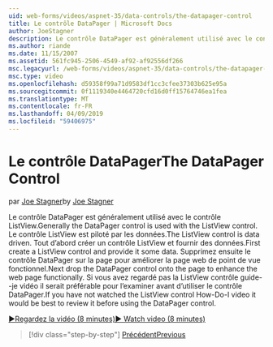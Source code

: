```yaml
---
uid: web-forms/videos/aspnet-35/data-controls/the-datapager-control
title: Le contrôle DataPager | Microsoft Docs
author: JoeStagner
description: Le contrôle DataPager est généralement utilisé avec le contrôle ListView. Le contrôle ListView est piloté par les données. Tout d’abord créer un contrôle ListView et indiquez-le certains d...
ms.author: riande
ms.date: 11/15/2007
ms.assetid: 561fc945-2506-4549-af92-af92556df266
msc.legacyurl: /web-forms/videos/aspnet-35/data-controls/the-datapager-control
msc.type: video
ms.openlocfilehash: d59358f99a71d9583df1cc3cfee37303b625e95a
ms.sourcegitcommit: 0f1119340e4464720cfd16d0ff15764746ea1fea
ms.translationtype: MT
ms.contentlocale: fr-FR
ms.lasthandoff: 04/09/2019
ms.locfileid: "59406975"
---
```

# <a name="the-datapager-control"></a><span data-ttu-id="3d658-105">Le contrôle DataPager</span><span class="sxs-lookup"><span data-stu-id="3d658-105">The DataPager Control</span></span>

<span data-ttu-id="3d658-106">par [Joe Stagner](https://github.com/JoeStagner)</span><span class="sxs-lookup"><span data-stu-id="3d658-106">by [Joe Stagner](https://github.com/JoeStagner)</span></span>

<span data-ttu-id="3d658-107">Le contrôle DataPager est généralement utilisé avec le contrôle ListView.</span><span class="sxs-lookup"><span data-stu-id="3d658-107">Generally the DataPager control is used with the ListView control.</span></span> <span data-ttu-id="3d658-108">Le contrôle ListView est piloté par les données.</span><span class="sxs-lookup"><span data-stu-id="3d658-108">The ListView control is data driven.</span></span> <span data-ttu-id="3d658-109">Tout d’abord créer un contrôle ListView et fournir des données.</span><span class="sxs-lookup"><span data-stu-id="3d658-109">First create a ListView control and provide it some data.</span></span> <span data-ttu-id="3d658-110">Supprimez ensuite le contrôle DataPager sur la page pour améliorer la page web de point de vue fonctionnel.</span><span class="sxs-lookup"><span data-stu-id="3d658-110">Next drop the DataPager control onto the page to enhance the web page functionally.</span></span> <span data-ttu-id="3d658-111">Si vous avez regardé pas la ListView contrôle guide--je vidéo il serait préférable pour l’examiner avant d’utiliser le contrôle DataPager.</span><span class="sxs-lookup"><span data-stu-id="3d658-111">If you have not watched the ListView control How-Do-I video it would be best to review it before using the DataPager control.</span></span>

[<span data-ttu-id="3d658-112">&#9654;Regardez la vidéo (8 minutes)</span><span class="sxs-lookup"><span data-stu-id="3d658-112">&#9654; Watch video (8 minutes)</span></span>](https://channel9.msdn.com/Blogs/ASP-NET-Site-Videos/the-datapager-control)

> [!div class="step-by-step"]
> [<span data-ttu-id="3d658-113">Précédent</span><span class="sxs-lookup"><span data-stu-id="3d658-113">Previous</span></span>](the-listview-control.md)
